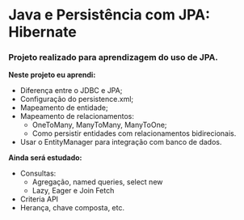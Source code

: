 # Java e Persistência com JPA: Hibernate

### Projeto realizado para aprendizagem do uso de JPA.

**Neste projeto eu aprendi:**
* Diferença entre o JDBC e JPA;
* Configuração do persistence.xml;
* Mapeamento de entidade;
* Mapeamento de relacionamentos:
    * OneToMany, ManyToMany, ManyToOne;
    * Como persistir entidades com relacionamentos bidirecionais.
* Usar o EntityManager para integração com banco de dados.

**Ainda será estudado:**
* Consultas:
   * Agregação, named queries, select new
   * Lazy, Eager e Join Fetch
* Criteria API
* Herança, chave composta, etc.


